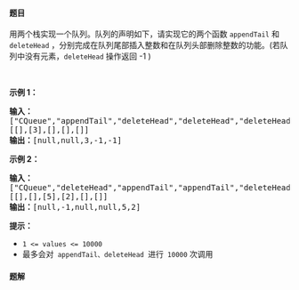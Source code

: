 #### 题目
<p>用两个栈实现一个队列。队列的声明如下，请实现它的两个函数 <code>appendTail</code> 和 <code>deleteHead</code> ，分别完成在队列尾部插入整数和在队列头部删除整数的功能。(若队列中没有元素，<code>deleteHead</code>&nbsp;操作返回 -1 )</p>

<p>&nbsp;</p>

<p><strong>示例 1：</strong></p>

<pre>
<strong>输入：</strong>
["CQueue","appendTail","deleteHead","deleteHead","deleteHead"]
[[],[3],[],[],[]]
<strong>输出：</strong>[null,null,3,-1,-1]
</pre>

<p><strong>示例 2：</strong></p>

<pre>
<strong>输入：</strong>
["CQueue","deleteHead","appendTail","appendTail","deleteHead","deleteHead"]
[[],[],[5],[2],[],[]]
<strong>输出：</strong>[null,-1,null,null,5,2]
</pre>

<p><strong>提示：</strong></p>

<ul>
	<li><code>1 &lt;= values &lt;= 10000</code></li>
	<li>最多会对<code>&nbsp;appendTail、deleteHead </code>进行<code>&nbsp;10000</code>&nbsp;次调用</li>
</ul>


 #### 题解